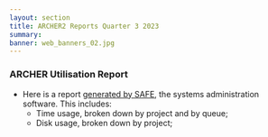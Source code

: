 ```yaml
---
layout: section
title: ARCHER2 Reports Quarter 3 2023
summary: 
banner: web_banners_02.jpg
---
```


### ARCHER Utilisation Report


* Here is a report [generated by SAFE](Q3_2023_safe.pdf), the systems administration
software.  This includes:
    * Time usage, broken down by project and by queue;
    * Disk usage, broken down by project;


<!--

### ARCHER SP Service


* [SP Service Report: Q3 2023](SP_Report_3Q23.pdf)


### ARCHER CSE Service

* [CSE Performance Report: Q3 2023](CSE_Report_3Q23.pdf)


-->
